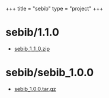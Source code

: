 +++
title = "sebib"
type = "project"
+++

# sebib/1.1.0
* [sebib_1_1_0.zip](/sebib/sebib/1.1.0/sebib_1_1_0.zip)

# sebib/sebib_1.0.0
* [sebib_1.0.0.tar.gz](/sebib/sebib/sebib_1.0.0/sebib_1.0.0.tar.gz)